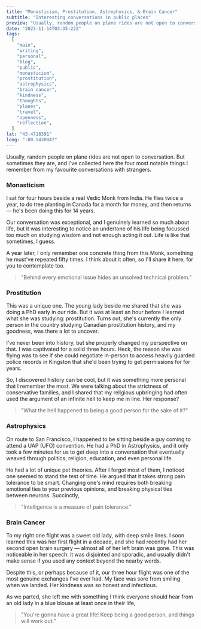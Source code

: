 ```yaml
---
title: "Monasticism, Prostitution, Astrophysics, & Brain Cancer"
subtitle: "Interesting conversations in public places"
preview: "Usually, random people on plane rides are not open to conversations. But sometimes they are, and I've collected here the four most notable..."
date: "2023-11-14T03:35:22Z"
tags:
  [
    "main",
    "writing",
    "personal",
    "blog",
    "public",
    "monasticism",
    "prostitution",
    "astrophysics",
    "brain cancer",
    "kindness",
    "thoughts",
    "planes",
    "travel",
    "openness",
    "reflection",
  ]
lat: "43.4718391"
long: "-80.5430047"
---
```


Usually, random people on plane rides are not open to conversation. But sometimes they are, and I've collected here the four most notable things I remember from my favourite conversations with strangers.

### Monasticism

I sat for four hours beside a real Vedic Monk from India. He flies twice a year, to do tree planting in Canada for a month for money, and then returns — he's been doing this for 14 years.

Our conversation was exceptional, and I genuinely learned so much about life, but it was interesting to notice an undertone of his life being focussed too much on studying wisdom and not enough acting it out. Life is like that sometimes, I guess.

A year later, I only remember one concrete thing from this Monk, something he must've repeated fifty times. I think about it often, so I'll share it here, for you to contemplate too.

> "Behind every emotional issue hides an unsolved technical problem."

### Prostitution

This was a unique one. The young lady beside me shared that she was doing a PhD early in our ride. But it was at least an hour before I learned what she was studying: prostitution. Turns out, she's currently the only person in the country studying Canadian prostitution history, and my goodness, was there a lot to uncover.

I've never been into history, but she properly changed my perspective on that. I was captivated for a solid three hours. Heck, the reason she was flying was to see if she could negotiate in-person to access heavily guarded police records in Kingston that she'd been trying to get permissions for for years.

So, I discovered history can be cool, but it was something more personal that I remember the most. We were talking about the strictness of conservative families, and I shared that my religious upbringing had often used the argument of an infinite hell to keep me in line. Her response?

> "What the hell happened to being a good person for the sake of it?"

### Astrophysics

On route to San Francisco, I happened to be sitting beside a guy coming to attend a UAP (UFO) convention. He had a PhD in Astrophysics, and it only took a few minutes for us to get deep into a conversation that eventually weaved through politics, religion, education, and even personal life.

He had a lot of unique pet theories. After I forgot most of them, I noticed one seemed to stand the test of time. He argued that it takes strong pain tolerance to be smart. Changing one's mind requires both breaking emotional ties to your previous opinions, and breaking physical ties between neurons. Succinctly,

> "Intelligence is a measure of pain tolerance."

### Brain Cancer

To my right one flight was a sweet old lady, with deep smile lines. I soon learned this was her first flight in a decade, and she had recently had her second open brain surgery — almost all of her left brain was gone. This was noticeable in her speech: it was disjointed and sporadic, and usually didn't make sense if you used any context beyond the nearby words.

Despite this, or perhaps because of it, our three hour flight was one of the most genuine exchanges I've ever had. My face was sore from smiling when we landed. Her kindness was so honest and infectious.

As we parted, she left me with something I think everyone should hear from an old lady in a blue blouse at least once in their life,

> "You're gonna have a great life! Keep being a good person, and things will work out."
